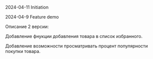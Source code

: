 2024-04-11 Initiation

2024-04-9 Feature demo

Описание 2 версии:

Добавление фнукции добавления товара в список избранного.

Добавление возможности просматривать процент популярности покупки товара.

